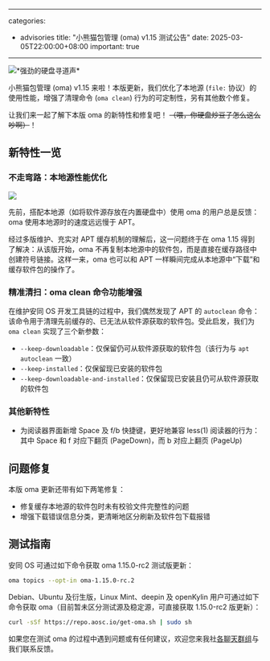 
---
categories:
  - advisories
title: "小熊猫包管理 (oma) v1.15 测试公告"
date: 2025-03-05T22:00:00+08:00
important: true
---

![\*强劲的硬盘寻道声\*](/assets/news/oma-1.15.png)


小熊猫包管理 (oma) v1.15 来啦！本版更新，我们优化了本地源 (`file:` 协议）的使用性能，增强了清理命令 (`oma clean`) 行为的可定制性，另有其他数个修复。

让我们来一起了解下本版 oma 的新特性和修复吧！ ~~（喂，你硬盘炒豆子怎么这么吵啊）~~！


新特性一览
---

### 不走弯路：本地源性能优化

![](/assets/news/oma-1.15-1.png)

先前，搭配本地源（如将软件源存放在内置硬盘中）使用 oma 的用户总是反馈：oma 使用本地源时的速度远远慢于 APT。

经过多版维护、充实对 APT 缓存机制的理解后，这一问题终于在 oma 1.15 得到了解决：从该版开始，oma 不再复制本地源中的软件包，而是直接在缓存路径中创建符号链接。这样一来，oma 也可以和 APT 一样瞬间完成从本地源中“下载”和缓存软件包的操作了。

### 精准清扫：oma clean 命令功能增强

在维护安同 OS 开发工具链的过程中，我们偶然发现了 APT 的 `autoclean` 命令：该命令用于清理先前缓存的、已无法从软件源获取的软件包。受此启发，我们为 `oma clean` 实现了三个新参数：

- `--keep-downloadable`：仅保留仍可从软件源获取的软件包（该行为与 `apt autoclean` 一致）
- `--keep-installed`：仅保留现已安装的软件包
- `--keep-downloadable-and-installed`：仅保留现已安装且仍可从软件源获取的软件包

### 其他新特性

- 为阅读器界面新增 Space 及 f/b 快捷键，更好地兼容 less(1) 阅读器的行为：其中 Space 和 f 对应下翻页 (PageDown)，而 b 对应上翻页 (PageUp)

问题修复
---

本版 oma 更新还带有如下两笔修复：

- 修复缓存本地源的软件包时未有校验文件完整性的问题
- 增强下载错误信息分类，更清晰地区分刷新及软件包下载报错

测试指南
---

安同 OS 可通过如下命令获取 oma 1.15.0-rc2 测试版更新：

```bash
oma topics --opt-in oma-1.15.0-rc.2
```

Debian、Ubuntu 及衍生版，Linux Mint、deepin 及 openKylin 用户可通过如下命令获取 oma（目前暂未区分测试源及稳定源，可直接获取 1.15.0-rc2 版更新）：

```bash
curl -sSf https://repo.aosc.io/get-oma.sh | sudo sh
```

如果您在测试 oma 的过程中遇到问题或有任何建议，欢迎您来我社[各聊天群组](https://aosc.io/contact "各聊天群组")与我们联系反馈。
